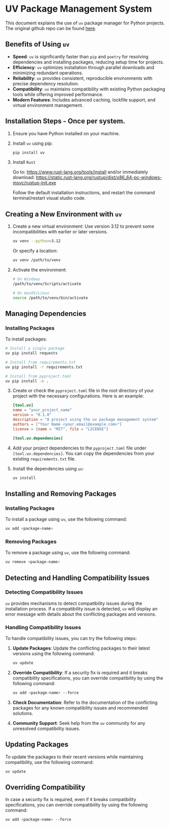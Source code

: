 # UV Package Management System

This document explains the use of `uv` package manager for Python projects.
The original github repo can be found [here](https://github.com/astral-sh/uv).

## Benefits of Using `uv`

- **Speed**: `uv` is significantly faster than `pip` and `poetry` for resolving dependencies and installing packages, reducing setup time for projects.
- **Efficiency**: `uv` optimizes installation through parallel downloads and minimizing redundant operations.
- **Reliability**: `uv` provides consistent, reproducible environments with precise dependency resolution.
- **Compatibility**: `uv` maintains compatibility with existing Python packaging tools while offering improved performance.
- **Modern Features**: Includes advanced caching, lockfile support, and virtual environment management.

## Installation Steps - Once per system.

1. Ensure you have Python installed on your machine.

2. Install `uv` using pip:

    ```sh
    pip install uv
    ```

3. Install `Rust`

    Go to:
    https://www.rust-lang.org/tools/install
    and/or immediately download:
    https://static.rust-lang.org/rustup/dist/x86_64-pc-windows-msvc/rustup-init.exe

    Follow the default installation instructions, and restart the command terminal/restart visual studio code.


## Creating a New Environment with `uv`

1. Create a new virtual environment:
    Use version 3.12 to prevent some incompatibilities with earlier or later versions.

    ```sh
    uv venv --python=3.12
    ```
   
   Or specify a location:
   
    ```sh
    uv venv /path/to/venv
    ```

2. Activate the environment:

    ```sh
    # On Windows
    /path/to/venv/Scripts/activate
    
    # On macOS/Linux
    source /path/to/venv/bin/activate
    ```

## Managing Dependencies

### Installing Packages

To install packages:

```sh
# Install a single package
uv pip install requests

# Install from requirements.txt
uv pip install -r requirements.txt

# Install from pyproject.toml
uv pip install -e .
```

3. Create or check the `pyproject.toml` file in the root directory of your project with the necessary configurations. Here is an example:

    ```toml
    [tool.uv]
    name = "your_project_name"
    version = "0.1.0"
    description = "A project using the uv package management system"
    authors = ["Your Name <your.email@example.com>"]
    license = {name = "MIT", file = "LICENSE"}

    [tool.uv.dependencies]
    ```

4. Add your project dependencies to the `pyproject.toml` file under `[tool.uv.dependencies]`. You can copy the dependencies from your existing `requirements.txt` file.

5. Install the dependencies using `uv`:

    ```sh
    uv install
    ```

## Installing and Removing Packages

### Installing Packages

To install a package using `uv`, use the following command:

```sh
uv add <package-name>
```

### Removing Packages

To remove a package using `uv`, use the following command:

```sh
uv remove <package-name>
```

## Detecting and Handling Compatibility Issues

### Detecting Compatibility Issues

`uv` provides mechanisms to detect compatibility issues during the installation process. If a compatibility issue is detected, `uv` will display an error message with details about the conflicting packages and versions.

### Handling Compatibility Issues

To handle compatibility issues, you can try the following steps:

1. **Update Packages**: Update the conflicting packages to their latest versions using the following command:

    ```sh
    uv update
    ```

2. **Override Compatibility**: If a security fix is required and it breaks compatibility specifications, you can override compatibility by using the following command:

    ```sh
    uv add <package-name> --force
    ```

3. **Check Documentation**: Refer to the documentation of the conflicting packages for any known compatibility issues and recommended solutions.

4. **Community Support**: Seek help from the `uv` community for any unresolved compatibility issues.

## Updating Packages

To update the packages to their recent versions while maintaining compatibility, use the following command:

```sh
uv update
```

## Overriding Compatibility

In case a security fix is required, even if it breaks compatibility specifications, you can override compatibility by using the following command:

```sh
uv add <package-name> --force
```
